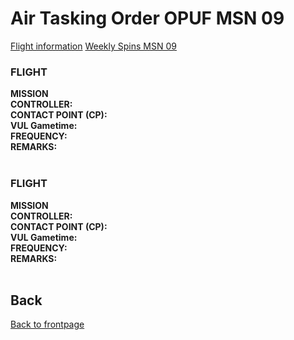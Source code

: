 # Air Tasking Order OPUF MSN 09


[Flight information](OPUF-Brief/Docs/Flights.md)
[Weekly Spins MSN 09](OPUF-Brief/Docs/SPINS_09.md)


### FLIGHT
**MISSION**
<br>
**CONTROLLER:** 
<br>
**CONTACT POINT (CP):** 
<br>
**VUL Gametime:**
<br>
**FREQUENCY:** 
<br>
**REMARKS:** 
<br>
<br>

### FLIGHT
**MISSION**
<br>
**CONTROLLER:** 
<br>
**CONTACT POINT (CP):** 
<br>
**VUL Gametime:**
<br>
**FREQUENCY:** 
<br>
**REMARKS:** 
<br>
<br>









## Back
[Back to frontpage](https://132nd-vwing.github.io/OPUF-Brief/)